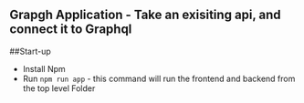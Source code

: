 ## Grapgh Application - Take an exisiting api, and connect it to Graphql


##Start-up

- Install Npm
- Run `npm run app` - this command will run the frontend and backend from the top level Folder